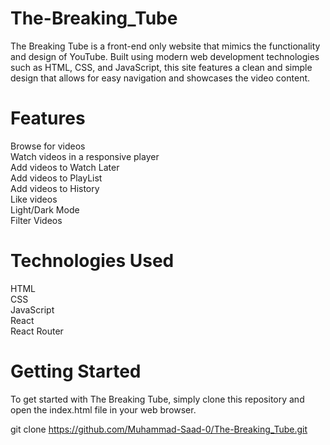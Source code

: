 # The-Breaking_Tube
The Breaking Tube is a front-end only website that mimics the functionality and design of YouTube. Built using modern web development technologies such as HTML, CSS, and JavaScript, this site features a clean and simple design that allows for easy navigation and showcases the video content.

# Features
Browse for videos <br />
Watch videos in a responsive player <br />
Add videos to Watch Later <br />
Add videos to PlayList <br />
Add videos to History<br />
Like videos <br />
Light/Dark Mode<br />
Filter Videos <br />
# Technologies Used
HTML <br />
CSS <br />
JavaScript <br />
React <br />
React Router <br />
# Getting Started
To get started with The Breaking Tube, simply clone this repository and open the index.html file in your web browser.


git clone https://github.com/Muhammad-Saad-0/The-Breaking_Tube.git

